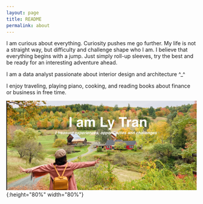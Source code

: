 ```yaml
---
layout: page
title: README
permalink: about
---
```

I am curious about everything. Curiosity pushes me go further. My life is not a straight way, but difficulty and challenge shape who I am.
I believe that everything begins with a jump. Just simply roll-up sleeves, try the best and be ready for an interesting adventure ahead. 

I am a data analyst passionate about interior design and architecture ^_^ 

I enjoy traveling, playing piano, cooking, and reading books about finance or business in free time.

![](landscape.png){:height="80%" width="80%"}

